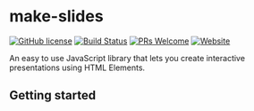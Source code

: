# make-slides

[![GitHub license](https://img.shields.io/github/license/Arish-Shah/make-slides?color=blue)](https://github.com/Arish-Shah/make-slides/blob/master/LICENSE) [![Build Status](https://travis-ci.com/Arish-Shah/make-slides.svg?branch=master)](https://travis-ci.com/Arish-Shah/make-slides) [![PRs Welcome](https://img.shields.io/badge/PRs-welcome-brightgreen.svg)]() [![Website](https://img.shields.io/badge/website-make--slides.netlify.com-blueviolet)](https://make-slides.netlify.com/)

An easy to use JavaScript library that lets you create interactive presentations using HTML Elements.

## Getting started
